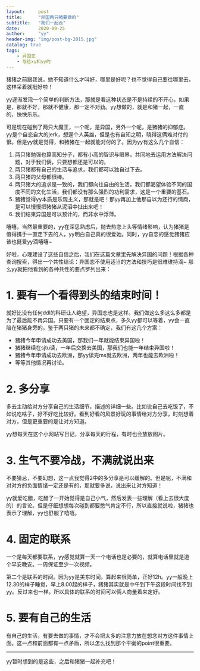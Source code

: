 ```yaml
---
layout:     post
title:      "异国两只猪要做的"
subtitle:   "我们一起走"
date:       2020-09-25
author:     "yy"
header-img: "img/post-bg-2015.jpg"
catalog: true
tags:
    - 异国恋
    - 写给xy和yy的
---
```


猪猪之前跟我说，她不知道什么才叫好，哪里是好呢？也不觉得自己要往哪里去，这样呆着就挺好啦！

yy逐渐发现一个简单的判断方法，那就是看这种状态是不是持续的不开心，如果是，那就不好，那就不健康，那一定不对劲。yy想做的，就是和猪一起，一直的，快快乐乐。

可是现在碰到了两只大魔王，一个呢，是异国，另外一个呢，是猪猪的抑郁症。yy是个自恋自大的jerk，想逞个人英雄，但是也有自知之明，晓得这俩难对付的很。但是yy就是觉得，和猪猪在一起就能对付的了。因为yy有这么几个自信：
1. 两只猪勉强也算高知分子，都有小高的智识与眼界，共同地去运用方法解决问题，对于我们俩，只要想都还是可以的。
2. 两只猪都有自己的生活与追求，我们都可以独自过下去。
3. 两只猪的父母都很棒。
4. 两只猪大的追求是一致的，我们都向往自由的生活，我们都渴望体验不同的国度不同的文化生活，我们都没有那么强烈的功利需求，这是一个重要的基石。
5. 猪猪觉得yy本质是乐观主义，那就是吧！那yy再加上他那自以为还行的情商，是可以慢慢把猪猪从泥沼中扯出来吧！
6. 我们结束异国是可以预计的，而非水中浮萍。

嘻嘻，当然最重要的，yy在深思熟虑后，抛去热恋上头等情绪影响，认为猪猪是值得携手一直走下去的人，yy明白自己真的很爱她。同时，yy自恋的感觉猪猪应该也挺爱yy滴嘻嘻~

好啦，心理建设了这些自信之后，我们在这篇文章里先解决异国的问题！根据各种查询搜索，得出一个共性结论：异国恋不使用适当的方法和技巧是很难维持滴~ 那么yy就把他看到的各种共性的要点罗列出来：

# 1. 要有一个看得到头的结束时间！
就好比没有任何ddl的科研让人绝望，异国恋也是这样。我们做这么多这么多都是为了最后能不再异国。只要有一个固定的结束点，多久yy都可以等着，yy会一直陪在猪猪身旁的。鉴于两只猪的未来都不确定，我们有这几个方案：

- 猪猪今年申请成功去美国，那我们一年就能结束异国啦！
- 猪猪继续在sjtu读，一年后交换去美国，那我们也能一年结束异国啦！
- 猪猪今年申请成功去欧洲，那yy读完ms就去欧洲，两年也能去欧洲啦！
- 等等其他情况再讨论。

# 2. 多分享
多去主动给对方分享自己的生活细节，描述的详细一些。比如说自己去吃饭了，不如说吃啥子，好不好吃比较好。看到好看的风景好玩的事情给对方分享，时刻想着对方，但是更重要的是让对方知道。

yy想每天在这个小网站写日记，分享每天的行程，有时也会放放图片。


# 3. 生气不要冷战，不满就说出来
不要猜忌，不要幻想，这一点我觉得2中的多分享是可以缓解的。但是呢，不满和对对方的负面情绪一定还是有的，那就要多说，说出来让对方知道！

yy就爱吃醋，吃醋了一开始觉得是自己小气，然后发表一些理解（看上去很大度的）的言论。但是仔细想想每次碰到都要憋气肯定不行，所以直接就说啦，猪猪也表示了理解，yy也舒服了嘻嘻。


# 4. 固定的联系
一个是每天都要联系，yy感觉就算一天一个电话也是必要的，就算电话里就是道个早安晚安。一周保证至少一次视频。

第二个是联系的时间。因为yy是美东时间，算起来很简单，正好12h。yy一般晚上12.30的样子睡觉，早上8.00起的样子，猪猪其实就是中午到下午这段时间找不到yy。反过来也一样。所以具体的联系的时间可以俩人商量着来定好。


# 5. 要有自己的生活
有自己的生活，有要去做的事情，才不会把太多的注意力放在想念对方这件事情上面。这一点和前面都有一点矛盾，所以怎么找到那个平衡的point很重要。




---

yy暂时想到的是这些，之后和猪猪一起补充吧！





















